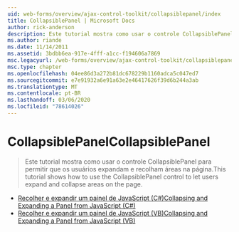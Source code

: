 ```yaml
---
uid: web-forms/overview/ajax-control-toolkit/collapsiblepanel/index
title: CollapsiblePanel | Microsoft Docs
author: rick-anderson
description: Este tutorial mostra como usar o controle CollapsiblePanel para permitir que os usuários expandam e recolham áreas na página.
ms.author: riande
ms.date: 11/14/2011
ms.assetid: 3bdbb6ea-917e-4fff-a1cc-f194606a7869
msc.legacyurl: /web-forms/overview/ajax-control-toolkit/collapsiblepanel
msc.type: chapter
ms.openlocfilehash: 04ee86d3a272b81dc678229b1160adca5c047ed7
ms.sourcegitcommit: e7e91932a6e91a63e2e46417626f39d6b244a3ab
ms.translationtype: MT
ms.contentlocale: pt-BR
ms.lasthandoff: 03/06/2020
ms.locfileid: "78614026"
---
```

# <a name="collapsiblepanel"></a><span data-ttu-id="2d248-103">CollapsiblePanel</span><span class="sxs-lookup"><span data-stu-id="2d248-103">CollapsiblePanel</span></span>

> <span data-ttu-id="2d248-104">Este tutorial mostra como usar o controle CollapsiblePanel para permitir que os usuários expandam e recolham áreas na página.</span><span class="sxs-lookup"><span data-stu-id="2d248-104">This tutorial shows how to use the CollapsiblePanel control to let users expand and collapse areas on the page.</span></span>

- [<span data-ttu-id="2d248-105">Recolher e expandir um painel de JavaScript (C#)</span><span class="sxs-lookup"><span data-stu-id="2d248-105">Collapsing and Expanding a Panel from JavaScript (C#)</span></span>](collapsing-and-expanding-a-panel-from-javascript-cs.md)
- [<span data-ttu-id="2d248-106">Recolher e expandir um painel de JavaScript (VB)</span><span class="sxs-lookup"><span data-stu-id="2d248-106">Collapsing and Expanding a Panel from JavaScript (VB)</span></span>](collapsing-and-expanding-a-panel-from-javascript-vb.md)
